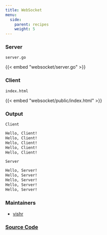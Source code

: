 ```yaml
---
title: WebSocket
menu:
  side:
    parent: recipes
    weight: 5
---
```


### Server

`server.go`

{{< embed "websocket/server.go" >}}

### Client

`index.html`

{{< embed "websocket/public/index.html" >}}

### Output

`Client`

```sh
Hello, Client!
Hello, Client!
Hello, Client!
Hello, Client!
Hello, Client!
```

`Server`

```sh
Hello, Server!
Hello, Server!
Hello, Server!
Hello, Server!
Hello, Server!
```

### Maintainers

- [vishr](https://github.com/vishr)

### [Source Code](https://github.com/vishr/recipes/blob/master/echo/recipes/websocket)
